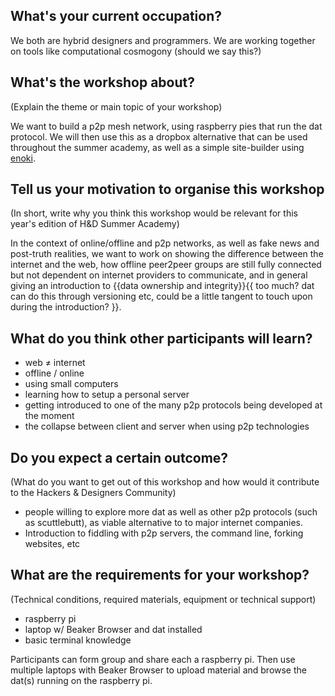 ## What's your current occupation?

We both are hybrid designers and programmers. We are working together on tools like computational cosmogony (should we say this?)

## What's the workshop about? 

(Explain the theme or main topic of your workshop)

We want to build a p2p mesh network, using raspberry pies that run the dat protocol. We will then use this as a dropbox alternative that can be used throughout the summer academy, as well as a simple site-builder using [enoki](https://enoki.site).

## Tell us your motivation to organise this workshop 

(In short, write why you think this workshop would be relevant for this year's edition of H&D Summer Academy)

In the context of online/offline and p2p networks, as well as fake news and post-truth realities, we want to work on showing the difference between the internet and the web, how offline peer2peer groups are still fully connected but not dependent on internet providers to communicate, and in general giving an introduction to {{data ownership and integrity}}{{ too much? dat can do this through versioning etc, could be a little tangent to touch upon during the introduction? }}.

## What do you think other participants will learn?

- web ≠ internet
- offline / online
- using small computers
- learning how to setup a personal server
- getting introduced to one of the many p2p protocols being developed at the moment
- the collapse between client and server when using p2p technologies

## Do you expect a certain outcome? 

(What do you want to get out of this workshop and how would it contribute to the Hackers & Designers Community)

- people willing to explore more dat as well as other p2p protocols (such as scuttlebutt), as viable alternative to to major internet companies.
- Introduction to fiddling with p2p servers, the command line, forking websites, etc

## What are the requirements for your workshop?

(Technical conditions, required materials, equipment or technical support)

- raspberry pi
- laptop w/ Beaker Browser and dat installed
- basic terminal knowledge

Participants can form group and share each a raspberry pi. Then use multiple laptops with Beaker Browser to upload material and browse the dat(s) running on the raspberry pi.